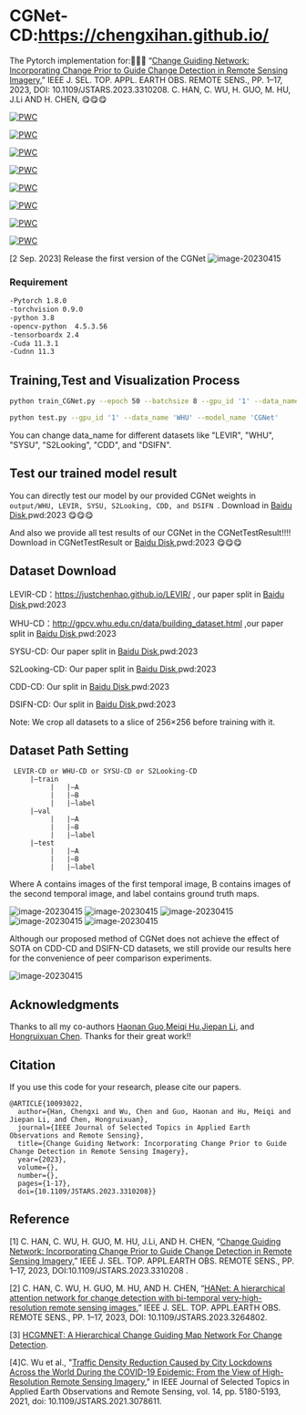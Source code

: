 # CGNet-CD:https://chengxihan.github.io/
The Pytorch implementation for::gift::gift::gift:
“[Change Guiding Network: Incorporating Change Prior to Guide Change Detection in Remote Sensing Imagery](https://ieeexplore.ieee.org/document/10234560?denied=),” IEEE J. SEL. TOP. APPL. EARTH OBS. REMOTE SENS., PP. 1–17, 2023, DOI: 10.1109/JSTARS.2023.3310208.
 C. HAN, C. WU, H. GUO, M. HU, J.Li AND H. CHEN, :yum::yum::yum:
 
[![PWC](https://img.shields.io/endpoint.svg?url=https://paperswithcode.com/badge/change-guiding-network-incorporating-change/change-detection-on-levir-cd)](https://paperswithcode.com/sota/change-detection-on-levir-cd?p=change-guiding-network-incorporating-change)

[![PWC](https://img.shields.io/endpoint.svg?url=https://paperswithcode.com/badge/change-guiding-network-incorporating-change/change-detection-on-whu-cd)](https://paperswithcode.com/sota/change-detection-on-whu-cd?p=change-guiding-network-incorporating-change)

[![PWC](https://img.shields.io/endpoint.svg?url=https://paperswithcode.com/badge/change-guiding-network-incorporating-change/change-detection-on-cdd-dataset-season-1)](https://paperswithcode.com/sota/change-detection-on-cdd-dataset-season-1?p=change-guiding-network-incorporating-change)

[![PWC](https://img.shields.io/endpoint.svg?url=https://paperswithcode.com/badge/change-guiding-network-incorporating-change/change-detection-on-googlegz-cd)](https://paperswithcode.com/sota/change-detection-on-googlegz-cd?p=change-guiding-network-incorporating-change)

[![PWC](https://img.shields.io/endpoint.svg?url=https://paperswithcode.com/badge/change-guiding-network-incorporating-change/change-detection-on-levir)](https://paperswithcode.com/sota/change-detection-on-levir?p=change-guiding-network-incorporating-change)

[![PWC](https://img.shields.io/endpoint.svg?url=https://paperswithcode.com/badge/change-guiding-network-incorporating-change/change-detection-on-sysu-cd)](https://paperswithcode.com/sota/change-detection-on-sysu-cd?p=change-guiding-network-incorporating-change)

[![PWC](https://img.shields.io/endpoint.svg?url=https://paperswithcode.com/badge/change-guiding-network-incorporating-change/change-detection-on-dsifn-cd)](https://paperswithcode.com/sota/change-detection-on-dsifn-cd?p=change-guiding-network-incorporating-change)

[![PWC](https://img.shields.io/endpoint.svg?url=https://paperswithcode.com/badge/change-guiding-network-incorporating-change/change-detection-on-s2looking)](https://paperswithcode.com/sota/change-detection-on-s2looking?p=change-guiding-network-incorporating-change)

[2 Sep. 2023] Release the first version of the CGNet
![image-20230415](/picture/CGNet.png)
### Requirement  
```bash
-Pytorch 1.8.0  
-torchvision 0.9.0  
-python 3.8  
-opencv-python  4.5.3.56  
-tensorboardx 2.4  
-Cuda 11.3.1  
-Cudnn 11.3  
```
## Training,Test and Visualization Process   

```bash
python train_CGNet.py --epoch 50 --batchsize 8 --gpu_id '1' --data_name 'WHU' --model_name 'CGNet'

python test.py --gpu_id '1' --data_name 'WHU' --model_name 'CGNet'
```
You can change data_name for different datasets like "LEVIR", "WHU", "SYSU", "S2Looking", "CDD", and "DSIFN".
## Test our trained model result 
You can directly test our model by our provided CGNet weights in  `output/WHU, LEVIR, SYSU, S2Looking, CDD, and DSIFN `. Download in  [Baidu Disk](https://pan.baidu.com/s/18wIxa6UHEQ4lvvXDpEjygw?pwd=2023),pwd:2023 :yum::yum::yum:

And also we provide all test results of our CGNet in the CGNetTestResult!!!! Download in CGNetTestResult or [Baidu Disk](https://pan.baidu.com/s/1owj4sPTGqcCJ7dDiRzBhEg?pwd=2023 ),pwd:2023 :yum::yum::yum:

## Dataset Download   
LEVIR-CD：https://justchenhao.github.io/LEVIR/  , our paper split in [Baidu Disk](https://pan.baidu.com/s/1VVry18KFl2MSWS6_IOlYRA?pwd=2023),pwd:2023 

WHU-CD：http://gpcv.whu.edu.cn/data/building_dataset.html ,our paper split in [Baidu Disk](https://pan.baidu.com/s/1ZLmIyWvHnwyzhyl4xt-GwQ?pwd=2023),pwd:2023

SYSU-CD: Our paper split in [Baidu Disk](https://pan.baidu.com/s/1p0QfogZm4BM0dd1a0LTBBw?pwd=2023),pwd:2023

S2Looking-CD: Our paper split in [Baidu Disk](https://pan.baidu.com/s/1wAXPHhCLJTqPX0pC2RBMsg?pwd=2023),pwd:2023

CDD-CD: Our split in [Baidu Disk](https://pan.baidu.com/s/1cwJ0mEhcrbCWOJn5n-N5Jw?pwd=2023),pwd:2023

DSIFN-CD: Our split in [Baidu Disk]( https://pan.baidu.com/s/1-GD3z_eMoQglSJoi9P-6gw?pwd=2023),pwd:2023

Note: We crop all datasets to a slice of 256×256 before training with it.

## Dataset Path Setting
```
 LEVIR-CD or WHU-CD or SYSU-CD or S2Looking-CD
     |—train  
          |   |—A  
          |   |—B  
          |   |—label  
     |—val  
          |   |—A  
          |   |—B  
          |   |—label  
     |—test  
          |   |—A  
          |   |—B  
          |   |—label
  ```        
 Where A contains images of the first temporal image, B contains images of the second temporal image, and label contains ground truth maps.  
 
![image-20230415](/picture/CGNet-2.png)
![image-20230415](/picture/CGNet-3.png)
![image-20230415](/picture/CGNet-4.png)
![image-20230415](/picture/CGNet-5.png)
![image-20230415](/picture/CGNet-6.png)

Although our proposed method of CGNet does not achieve the effect of SOTA on CDD-CD and DSIFN-CD datasets, we still provide our results here for the convenience of peer comparison experiments.

![image-20230415](/picture/HANet-HCGMNet-CGNet.png)

## Acknowledgments
 
Thanks to all my co-authors [Haonan Guo](https://scholar.google.com/citations?user=HvYxc84AAAAJ&hl=en),[Meiqi Hu](https://meiqihu.github.io/),[Jiepan Li](https://henryjiepanli.github.io/Jiepanli_Henry.github.io/), and [Hongruixuan Chen](https://chrx97.com/). Thanks  for their great work!!  


## Citation 

 If you use this code for your research, please cite our papers.  

```
@ARTICLE{10093022,
  author={Han, Chengxi and Wu, Chen and Guo, Haonan and Hu, Meiqi and Jiepan Li, and Chen, Hongruixuan},
  journal={IEEE Journal of Selected Topics in Applied Earth Observations and Remote Sensing}, 
  title={Change Guiding Network: Incorporating Change Prior to Guide Change Detection in Remote Sensing Imagery}, 
  year={2023},
  volume={},
  number={},
  pages={1-17},
  doi={10.1109/JSTARS.2023.3310208}}
```

## Reference  
[1] C. HAN, C. WU, H. GUO, M. HU, J.Li, AND H. CHEN, 
“[Change Guiding Network: Incorporating Change Prior to Guide Change Detection in Remote Sensing Imagery](https://ieeexplore.ieee.org/document/10234560?denied=),” IEEE J. SEL. TOP. APPL.EARTH OBS. REMOTE SENS., PP. 1–17, 2023, DOI:10.1109/JSTARS.2023.3310208 .

[2] C. HAN, C. WU, H. GUO, M. HU, AND H. CHEN, 
“[HANet: A hierarchical attention network for change detection with bi-temporal very-high-resolution remote sensing images](https://ieeexplore.ieee.org/abstract/document/10093022),” IEEE J. SEL. TOP. APPL.EARTH OBS. REMOTE SENS., PP. 1–17, 2023, DOI: 10.1109/JSTARS.2023.3264802.


[3] [HCGMNET: A Hierarchical Change Guiding Map Network For Change Detection](https://doi.org/10.48550/arXiv.2302.10420).

[4]C. Wu et al., "[Traffic Density Reduction Caused by City Lockdowns Across the World During the COVID-19 Epidemic: From the View of High-Resolution Remote Sensing Imagery](https://ieeexplore.ieee.org/abstract/document/9427164)," in IEEE Journal of Selected Topics in Applied Earth Observations and Remote Sensing, vol. 14, pp. 5180-5193, 2021, doi: 10.1109/JSTARS.2021.3078611.
